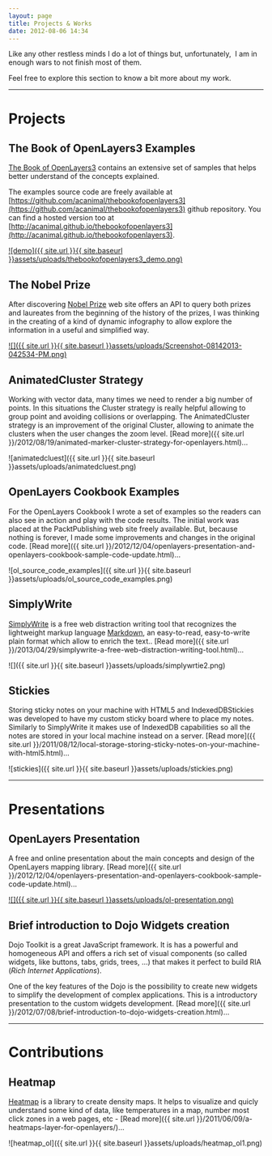```yaml
---
layout: page
title: Projects & Works
date: 2012-08-06 14:34
---
```


Like any other restless minds I do a lot of things but, unfortunately,  I am in enough wars to not finish most of them.

Feel free to explore this section to know a bit more about my work.

---

# Projects

## The Book of OpenLayers3 Examples

[The Book of OpenLayers3](https://leanpub.com/thebookofopenlayers3) contains an extensive set of samples that helps better understand of the concepts explained. 

The examples source code are freely available at [https://github.com/acanimal/thebookofopenlayers3](https://github.com/acanimal/thebookofopenlayers3) github repository. You can find a hosted version too at [http://acanimal.github.io/thebookofopenlayers3](http://acanimal.github.io/thebookofopenlayers3).

[![demo]({{ site.url }}{{ site.baseurl }}assets/uploads/thebookofopenlayers3_demo.png)](http://acanimal.github.io/thebookofopenlayers3/)

## The Nobel Prize

After discovering [Nobel Prize](http://www.nobelprize.org/nobel_organizations/nobelmedia/nobelprize_org/developer/) web site offers an API to query both prizes and laureates from the beginning of the history of the prizes, I was thinking in the creating of a kind of dynamic infography to allow explore the information in a useful and simplified way.

[![]({{ site.url }}{{ site.baseurl }}assets/uploads/Screenshot-08142013-042534-PM.png)](http://acuriousanimal.com/code/nobel-prize/)

## AnimatedCluster Strategy

Working with vector data, many times we need to render a big number of points. In this situations the Cluster strategy is really helpful allowing to group point and avoiding collisions or overlapping.
 The AnimatedCluster strategy is an improvement of the original Cluster, allowing to animate the clusters when the user changes the zoom level. [Read more]({{ site.url }}/2012/08/19/animated-marker-cluster-strategy-for-openlayers.html)...

![animatedcluest]({{ site.url }}{{ site.baseurl }}assets/uploads/animatedcluest.png)

## OpenLayers Cookbook Examples

For the OpenLayers Cookbook I wrote a set of examples so the readers can also see in action and play with the code results.
 The initial work was placed at the PacktPublishing web site freely available. But, because nothing is forever, I made some improvements and changes in the original code. [Read more]({{ site.url }}/2012/12/04/openlayers-presentation-and-openlayers-cookbook-sample-code-update.html)...

![ol_source_code_examples]({{ site.url }}{{ site.baseurl }}assets/uploads/ol_source_code_examples.png)

## SimplyWrite

[SimplyWrite](http://acuriousanimal.com/code/SimplyWrite2/) is a free web distraction writing tool that recognizes the lightweight markup language [Markdown](http://en.wikipedia.org/wiki/Markdown), an easy-to-read, easy-to-write plain format which allow to enrich the text.. [Read more]({{ site.url }}/2013/04/29/simplywrite-a-free-web-distraction-writing-tool.html)...

![]({{ site.url }}{{ site.baseurl }}assets/uploads/simplywrtie2.png)

## Stickies

Storing sticky notes on your machine with HTML5 and IndexedDBStickies was developed to have my custom sticky board where to place my notes. Similarly to SimplyWrite it makes use of IndexedDB capabilities so all the notes are stored in your local machine instead on a server. [Read more]({{ site.url }}/2011/08/12/local-storage-storing-sticky-notes-on-your-machine-with-html5.html)...

![stickies]({{ site.url }}{{ site.baseurl }}assets/uploads/stickies.png)

---

# Presentations

## OpenLayers Presentation

A free and online presentation about the main concepts and design of the OpenLayers mapping library. [Read more]({{ site.url }}/2012/12/04/openlayers-presentation-and-openlayers-cookbook-sample-code-update.html)...

[![]({{ site.url }}{{ site.baseurl }}assets/uploads/ol-presentation.png)](http://acanimal.github.com/OpenLayers-Presentation)

## Brief introduction to Dojo Widgets creation

Dojo Toolkit is a great JavaScript framework. It is has a powerful and homogeneous API and offers a rich set of visual components (so called widgets, like buttons, tabs, grids, trees, ...) that makes it perfect to build RIA (_Rich Internet Applications_).

One of the key features of the Dojo is the possibility to create new widgets to simplify the development of complex applications. This is a introductory presentation to the custom widgets development. [Read more]({{ site.url }}/2012/07/08/brief-introduction-to-dojo-widgets-creation.html)...

---

# Contributions

## Heatmap

[Heatmap](http://www.patrick-wied.at/static/heatmapjs/) is a library to create density maps. It helps to visualize and quicly understand some kind of data, like temperatures in a map, number most click zones in a web pages, etc - [Read more]({{ site.url }}/2011/06/09/a-heatmaps-layer-for-openlayers/)...

![heatmap_ol]({{ site.url }}{{ site.baseurl }}assets/uploads/heatmap_ol1.png)
